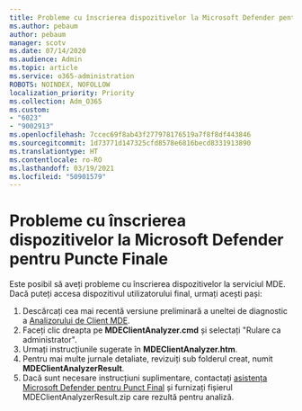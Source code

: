 ```yaml
---
title: Probleme cu înscrierea dispozitivelor la Microsoft Defender pentru Puncte Finale
ms.author: pebaum
author: pebaum
manager: scotv
ms.date: 07/14/2020
ms.audience: Admin
ms.topic: article
ms.service: o365-administration
ROBOTS: NOINDEX, NOFOLLOW
localization_priority: Priority
ms.collection: Adm_O365
ms.custom:
- "6023"
- "9002913"
ms.openlocfilehash: 7ccec69f8ab43f277978176519a7f8f8df443846
ms.sourcegitcommit: 1d73771d147325cfd8578e6816becd8331913890
ms.translationtype: HT
ms.contentlocale: ro-RO
ms.lasthandoff: 03/19/2021
ms.locfileid: "50901579"
---
```

# <a name="issues-with-onboarding-machines-to-microsoft-defender-for-endpoints"></a>Probleme cu înscrierea dispozitivelor la Microsoft Defender pentru Puncte Finale

Este posibil să aveți probleme cu înscrierea dispozitivelor la serviciul MDE. Dacă puteți accesa dispozitivul utilizatorului final, urmați acești pași:

1. Descărcați cea mai recentă versiune preliminară a uneltei de diagnostic a [ Analizorului de Client MDE](https://aka.ms/betamdeanalyzer).
2. Faceți clic dreapta pe **MDEClientAnalyzer.cmd** și selectați "Rulare ca administrator".
3. Urmați instrucțiunile sugerate în **MDEClientAnalyzer.htm**.
4. Pentru mai multe jurnale detaliate, revizuiți sub folderul creat, numit **MDEClientAnalyzerResult**.
5. Dacă sunt necesare instrucțiuni suplimentare, contactați [asistența Microsoft Defender pentru Punct Final](https://docs.microsoft.com/windows/security/threat-protection/microsoft-defender-atp/contact-support) și furnizați fișierul MDEClientAnalyzerResult.zip care rezultă pentru analiză.
